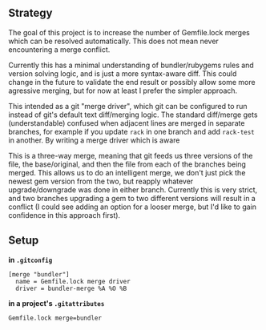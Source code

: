 ## Strategy

The goal of this project is to increase the number of Gemfile.lock merges which can be resolved automatically. This does not mean never encountering a merge conflict.

Currently this has a minimal understanding of bundler/rubygems rules and version solving logic, and is just a more syntax-aware diff.
This could change in the future to validate the end result or possibly allow some more agressive merging, but for now at least I prefer the simpler approach.

This intended as a git "merge driver", which git can be configured to run instead of git's default text diff/merging logic.
The standard diff/merge gets (understandable) confused when adjacent lines are merged in separate branches, for example if you update `rack` in one branch and add `rack-test` in another.
By writing a merge driver which is aware 

This is a three-way merge, meaning that git feeds us three versions of the file, the base/original, and then the file from each of the branches being merged.
This allows us to do an intelligent merge, we don't just pick the newest gem version from the two, but reapply whatever upgrade/downgrade was done in either branch.
Currently this is very strict, and two branches upgrading a gem to two different versions will result in a conflict (I could see adding an option for a looser merge, but I'd like to gain confidence in this approach first).


## Setup

**in `.gitconfig`**
```
[merge "bundler"]
  name = Gemfile.lock merge driver
  driver = bundler-merge %A %O %B
```

**in a project's `.gitattributes`**
```
Gemfile.lock merge=bundler
```

##

